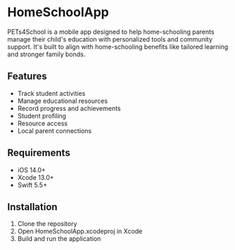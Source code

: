# HomeSchoolApp

PETs4School is a mobile app designed to help home-schooling parents manage their child's education with personalized tools and community support. It's built to align with home-schooling benefits like tailored learning and stronger family bonds.

## Features

- Track student activities
- Manage educational resources
- Record progress and achievements
- Student profiling
- Resource access
- Local parent connections

## Requirements

- iOS 14.0+
- Xcode 13.0+
- Swift 5.5+

## Installation

1. Clone the repository
2. Open HomeSchoolApp.xcodeproj in Xcode
3. Build and run the application
